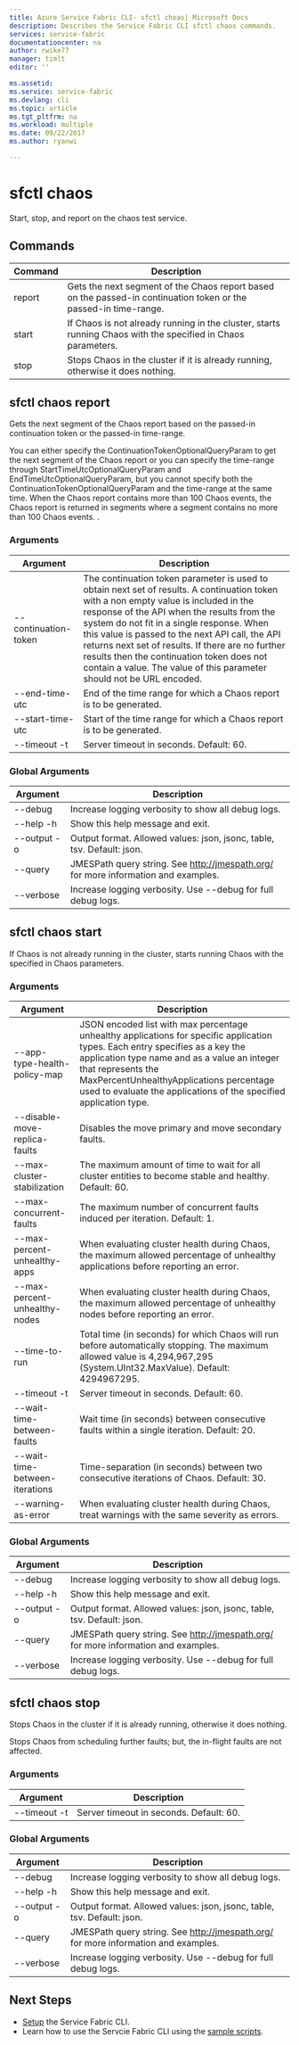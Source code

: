 ```yaml
---
title: Azure Service Fabric CLI- sfctl choas| Microsoft Docs
description: Describes the Service Fabric CLI sfctl chaos commands.
services: service-fabric
documentationcenter: na
author: rwike77
manager: timlt
editor: ''

ms.assetid: 
ms.service: service-fabric
ms.devlang: cli
ms.topic: article
ms.tgt_pltfrm: na
ms.workload: multiple
ms.date: 09/22/2017
ms.author: ryanwi

---
```

# sfctl chaos
Start, stop, and report on the chaos test service.

## Commands

|Command|Description|
| --- | --- |
|    report| Gets the next segment of the Chaos report based on the passed-in continuation token or the passed-in time-range.|
|    start | If Chaos is not already running in the cluster, starts running Chaos with the specified in Chaos parameters.|
|    stop  | Stops Chaos in the cluster if it is already running, otherwise it does nothing.|


## sfctl chaos report
Gets the next segment of the Chaos report based on the passed-in
    continuation token or the passed-in time-range.

You can either specify the ContinuationTokenOptionalQueryParam to get the next segment of the Chaos report or you can specify the time-range through StartTimeUtcOptionalQueryParam and EndTimeUtcOptionalQueryParam, but you cannot specify both the ContinuationTokenOptionalQueryParam and the time-range at the same time. When the Chaos report contains more than 100 Chaos events, the Chaos report is returned in segments where a segment contains no more than 100 Chaos events. .

### Arguments

|Argument|Description|
| --- | --- |
| --continuation-token| The continuation token parameter is used to obtain next set of results. A continuation token with a non empty value is included in the response of the API when the results from the system do not fit in a single response. When this value is passed to the next API call, the API returns next set of results. If there are no further results then the continuation token does not contain a value. The value of this parameter should not be URL encoded.|
| --end-time-utc   | End of the time range for which a Chaos report is to be generated.|
| --start-time-utc | Start of the time range for which a Chaos report is to be generated.|
| --timeout -t     | Server timeout in seconds.  Default: 60.|

### Global Arguments

|Argument|Description|
| --- | --- |
| --debug          | Increase logging verbosity to show all debug logs.|
| --help -h        | Show this help message and exit.|
| --output -o      | Output format.  Allowed values: json, jsonc, table, tsv.  Default: json.|
| --query          | JMESPath query string. See http://jmespath.org/ for more information and examples.|
| --verbose        | Increase logging verbosity. Use --debug for full debug logs.|

## sfctl chaos start
If Chaos is not already running in the cluster, starts running Chaos with the
    specified in Chaos parameters.

### Arguments

|Argument|Description|
| --- | --- |
| --app-type-health-policy-map  | JSON encoded list with max percentage unhealthy applications for           specific application types. Each entry specifies as a key the           application type name and as  a value an integer that represents           the MaxPercentUnhealthyApplications percentage used to evaluate           the applications of the specified application type.|
| --disable-move-replica-faults | Disables the move primary and move secondary faults.|
| --max-cluster-stabilization| The maximum amount of time to wait for all cluster entities to           become stable and healthy.  Default: 60.|
| --max-concurrent-faults    | The maximum number of concurrent faults induced per iteration.           Default: 1.|
| --max-percent-unhealthy-apps  | When evaluating cluster health during Chaos, the maximum allowed           percentage of unhealthy applications before reporting an error.|
| --max-percent-unhealthy-nodes | When evaluating cluster health during Chaos, the maximum allowed           percentage of unhealthy nodes before reporting an error.|
| --time-to-run              | Total time (in seconds) for which Chaos will run before           automatically stopping. The maximum allowed value is           4,294,967,295 (System.UInt32.MaxValue).  Default: 4294967295.|
| --timeout -t               | Server timeout in seconds.  Default: 60.|
| --wait-time-between-faults | Wait time (in seconds) between consecutive faults within a           single iteration.  Default: 20.|
| --wait-time-between-iterations| Time-separation (in seconds) between two consecutive iterations           of Chaos.  Default: 30.|
| --warning-as-error         | When evaluating cluster health during Chaos, treat warnings with           the same severity as errors.|

### Global Arguments

|Argument|Description|
| --- | --- |
| --debug                    | Increase logging verbosity to show all debug logs.|
| --help -h                  | Show this help message and exit.|
| --output -o                | Output format.  Allowed values: json, jsonc, table, tsv.           Default: json.|
| --query                    | JMESPath query string. See http://jmespath.org/ for more           information and examples.|
| --verbose                  | Increase logging verbosity. Use --debug for full debug logs.|

## sfctl chaos stop
Stops Chaos in the cluster if it is already running, otherwise it does nothing.

Stops Chaos from scheduling further faults; but, the in-flight faults are not affected.

### Arguments

|Argument|Description|
| --- | --- |
| --timeout -t| Server timeout in seconds.  Default: 60.|

### Global Arguments

|Argument|Description|
| --- | --- |
| --debug  | Increase logging verbosity to show all debug logs.|
| --help -h| Show this help message and exit.|
| --output -o | Output format.  Allowed values: json, jsonc, table, tsv.  Default: json.|
| --query  | JMESPath query string. See http://jmespath.org/ for more information and examples.|
| --verbose| Increase logging verbosity. Use --debug for full debug logs.|

## Next Steps
- [Setup](service-fabric-cli.md) the Service Fabric CLI.
- Learn how to use the Servcie Fabric CLI using the [sample scripts](/azure/service-fabric/scripts/sfctl-upgrade-application).